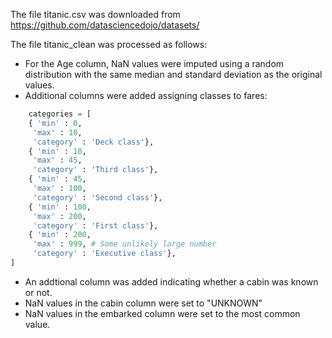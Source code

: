 The file titanic.csv was downloaded from https://github.com/datasciencedojo/datasets/

The file titanic_clean was processed as follows:
- For the Age column, NaN values were imputed using a random distribution with the same median and standard deviation as the original values.
- Additional columns were added assigning classes to fares:
```python
    categories = [
    { 'min' : 0,
     'max' : 10,
     'category' : 'Deck class'},
    { 'min' : 10,
     'max' : 45,
     'category' : 'Third class'},
    { 'min' : 45,
     'max' : 100,
     'category' : 'Second class'},
    { 'min' : 100,
     'max' : 200,
     'category' : 'First class'},
    { 'min' : 200,
     'max' : 999, # Some unlikely large number
     'category' : 'Executive class'},
]
```
- An addtional column was added indicating whether a cabin was known or not.
- NaN values in the cabin column were set to "UNKNOWN"
- NaN values in the embarked column were set to the most common value.
